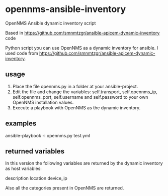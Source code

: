 # opennms-ansible-inventory
OpenNMS Ansible dynamic inventory script

Based in https://github.com/smnmtzgr/ansible-apicem-dynamic-inventory code

Python script you can use OpenNMS as a dynamic inventory for ansible. 
I used code from https://github.com/smnmtzgr/ansible-apicem-dynamic-inventory.

## usage
1. Place the file opennms.py in a folder at your ansible-project.
2. Edit the file and change the variables: self.transport, self.opennms_ip, self.opennms_port, self.username and self.password to your own OpenNMS installation values.
3. Execute a playbook with OpenNMS as the dynamic inventory.

## examples

ansible-playbook -i opennms.py test.yml

## returned variables

In this version the following variables are returned by the dynamic inventory as host variables:

description
location
device_ip

Also all the categories present in OpenNMS are returned.
